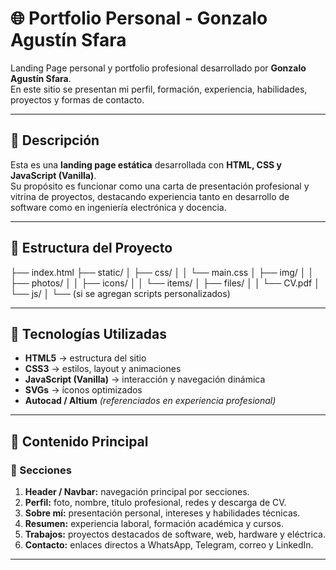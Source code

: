 # 🌐 Portfolio Personal - Gonzalo Agustín Sfara

Landing Page personal y portfolio profesional desarrollado por **Gonzalo Agustín Sfara**.  
En este sitio se presentan mi perfil, formación, experiencia, habilidades, proyectos y formas de contacto.

---

## 🧩 Descripción

Esta es una **landing page estática** desarrollada con **HTML, CSS y JavaScript (Vanilla)**.  
Su propósito es funcionar como una carta de presentación profesional y vitrina de proyectos, destacando experiencia tanto en desarrollo de software como en ingeniería electrónica y docencia.

---

## 🧱 Estructura del Proyecto

├── index.html
├── static/
│ ├── css/
│ │ └── main.css
│ ├── img/
│ │ ├── photos/
│ │ ├── icons/
│ │ └── items/
│ ├── files/
│ │ └── CV.pdf
│ └── js/
│ └── (si se agregan scripts personalizados)



---

## 🚀 Tecnologías Utilizadas

- **HTML5** → estructura del sitio  
- **CSS3** → estilos, layout y animaciones  
- **JavaScript (Vanilla)** → interacción y navegación dinámica  
- **SVGs** → íconos optimizados  
- **Autocad / Altium** *(referenciados en experiencia profesional)*  

---

## 💼 Contenido Principal

### 🔹 Secciones
1. **Header / Navbar:** navegación principal por secciones.  
2. **Perfil:** foto, nombre, título profesional, redes y descarga de CV.  
3. **Sobre mí:** presentación personal, intereses y habilidades técnicas.  
4. **Resumen:** experiencia laboral, formación académica y cursos.  
5. **Trabajos:** proyectos destacados de software, web, hardware y eléctrica.  
6. **Contacto:** enlaces directos a WhatsApp, Telegram, correo y LinkedIn.

---


